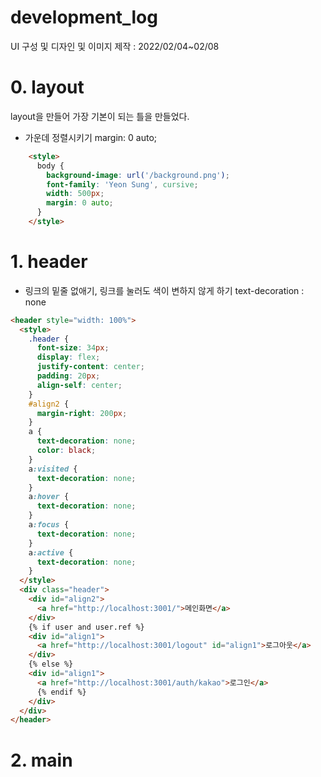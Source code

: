 # development_log

UI 구성 및 디자인 및 이미지 제작 : 2022/02/04~02/08
# 0. layout
layout을 만들어 가장 기본이 되는 틀을 만들었다.
* 가운데 정렬시키기
margin: 0 auto;
``` html
    <style>
      body {
        background-image: url('/background.png');
        font-family: 'Yeon Sung', cursive;
        width: 500px;
        margin: 0 auto;
      }
    </style>
```
# 1. header
* 링크의 밑줄 없애기, 링크를 눌러도 색이 변하지 않게 하기 
text-decoration : none
``` html
<header style="width: 100%">
  <style>
    .header {
      font-size: 34px;
      display: flex;
      justify-content: center;
      padding: 20px;
      align-self: center;
    }
    #align2 {
      margin-right: 200px;
    }
    a {
      text-decoration: none;
      color: black;
    }
    a:visited {
      text-decoration: none;
    }
    a:hover {
      text-decoration: none;
    }
    a:focus {
      text-decoration: none;
    }
    a:active {
      text-decoration: none;
    }
  </style>
  <div class="header">
    <div id="align2">
      <a href="http://localhost:3001/">메인화면</a>
    </div>
    {% if user and user.ref %}
    <div id="align1">
      <a href="http://localhost:3001/logout" id="align1">로그아웃</a>
    </div>
    {% else %}
    <div id="align1">
      <a href="http://localhost:3001/auth/kakao">로그인</a>
      {% endif %}
    </div>
  </div>
</header>
```
# 2. main
